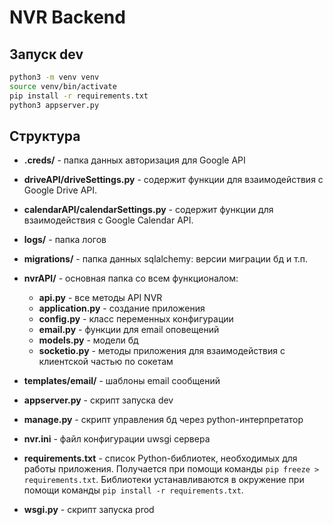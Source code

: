 # NVR Backend

## Запуск dev

```bash
python3 -m venv venv
source venv/bin/activate
pip install -r requirements.txt
python3 appserver.py
```

## Структура

- **.creds/** - папка данных авторизация для Google API

- **driveAPI/driveSettings.py** - содержит функции для взаимодействия с Google Drive API.

- **calendarAPI/calendarSettings.py** - содержит функции для взаимодействия с Google Calendar API.

- **logs/** - папка логов

- **migrations/** - папка данных sqlalchemy: версии миграции бд и т.п.

- **nvrAPI/** - основная папка со всем функционалом:

  - **api.py** - все методы API NVR
  - **application.py** - создание приложения
  - **config.py** - класс переменных конфигурации
  - **email.py** - функции для email оповещений
  - **models.py** - модели бд
  - **socketio.py** - методы приложения для взаимодействия с клиентской частью по сокетам

- **templates/email/** - шаблоны email сообщений

- **appserver.py** - скрипт запуска dev

- **manage.py** - скрипт управления бд через python-интерпретатор

- **nvr.ini** - файл конфигурации uwsgi сервера

- **requirements.txt** - список Python-библиотек, необходимых для работы
  приложения. Получается при помощи команды `pip freeze > requirements.txt`.
  Библиотеки устанавливаются в окружение при помощи команды
  `pip install -r requirements.txt`.

- **wsgi.py** - скрипт запуска prod
